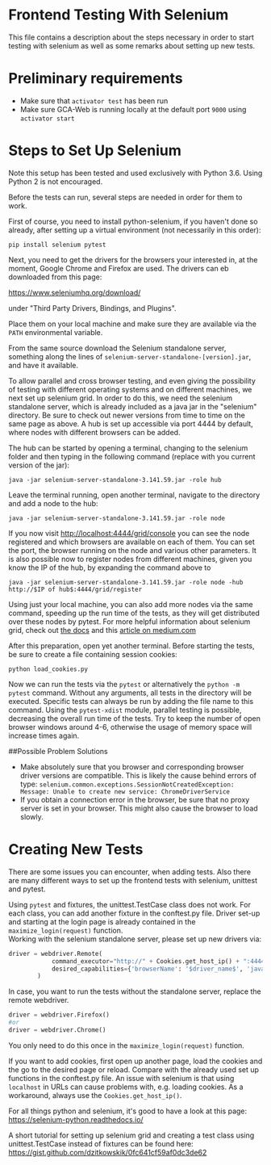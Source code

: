 Frontend Testing With Selenium
=============================

This file contains a description about the steps necessary in order to start testing with selenium 
as well as some remarks about setting up new tests.

# Preliminary requirements
- Make sure that `activator test` has been run
- Make sure GCA-Web is running locally at the default port `9000` using `activator start`

# Steps to Set Up Selenium

Note this setup has been tested and used exclusively with Python 3.6. Using Python 2 is not
encouraged.

Before the tests can run, several steps are needed in order for them to work.

First of course, you need to install python-selenium, if you haven't done so already, 
after setting up a virtual environment (not necessarily in this order):

`pip install selenium pytest`

Next, you need to get the drivers for the browsers your interested in, at the moment, 
Google Chrome and Firefox are used. The drivers can eb downloaded from this page:

https://www.seleniumhq.org/download/

under "Third Party Drivers, Bindings, and Plugins". 

Place them on your local machine and make sure they are available via the `PATH` environmental variable.

From the same source download the Selenium standalone server, something 
along the lines of `selenium-server-standalone-[version].jar`, 
and have it available.

To allow parallel and cross browser testing, and even giving the possibility of testing
with different operating systems and on different machines, we next set up selenium grid.
In order to do this, we need the selenium standalone server, which is already included as a java jar 
in the "selenium" directory. Be sure to check out newer versions from time to time on the same page as above.
A hub is set up  accessible via port 4444 by default, where nodes with different browsers can be added.

The hub can be started by opening a terminal, changing to the selenium folder and then typing in the following command
(replace with you current version of the jar):

```
java -jar selenium-server-standalone-3.141.59.jar -role hub
```

Leave the terminal running, open another terminal, navigate to the directory and add a node to the hub:

```
java -jar selenium-server-standalone-3.141.59.jar -role node
```

If you now visit [http://localhost:4444/grid/console](http://localhost:4444/grid/console/) you can see the node 
registered and which browsers are available on each of them.
You can set the port, the browser running on the node and various other parameters. 
It is also possible now to register nodes from different machines, given you know the IP of the hub, by expanding the 
command above to

```
java -jar selenium-server-standalone-3.141.59.jar -role node -hub http://$IP of hub$:4444/grid/register
```
 
Using just your local machine, you can also add more nodes via the same command,
speeding up the run time of the tests, as they will get distributed over these nodes by pytest.
For more helpful information about selenium grid, check out [the docs](https://www.seleniumhq.org/docs/07_selenium_grid.jsp) 
and this [article on medium.com](https://medium.com/@arnonaxelrod/running-cross-browser-selenium-tests-in-parallel-using-selenium-grid-and-docker-containers-9ee293b86cfd)

After this preparation, open yet another terminal. Before starting the tests, be sure to create a file containing 
session cookies:

```
python load_cookies.py
```

Now we can run the tests via the `pytest` or alternatively the `python -m pytest` command. Without any arguments,
all tests in the directory will be executed.
Specific tests can always be run by adding the file name to this command.
Using the `pytest-xdist` module, parallel testing is possible, decreasing the overall run time of the tests.
Try to keep the number of open browser windows around 4-6, 
otherwise the usage of memory space will increase times again.

##Possible Problem Solutions

- Make absolutely sure that you browser and corresponding browser driver versions are compatible. This is likely the 
cause behind errors of type:
``selenium.common.exceptions.SessionNotCreatedException: Message: Unable to create new service: ChromeDriverService``
- If you obtain a connection error in the browser, be sure that no proxy server is set in your browser. 
This might also cause the browser to load slowly.

# Creating New Tests

There are some issues you can encounter, when adding tests.
Also there are many different ways to set up the frontend tests with selenium, unittest and pytest.

Using `pytest` and fixtures, the unittest.TestCase class does not work.
For each class, you can add another fixture in the conftest.py file.
Driver set-up and starting at the login page is already contained in the `maximize_login(request)` function.  
Working with the selenium standalone server, please set up new drivers via:

```python
driver = webdriver.Remote(
            command_executor="http://" + Cookies.get_host_ip() + ":4444/wd/hub",
            desired_capabilities={'browserName': '$driver_name$', 'javascriptEnabled': True}
        )
```

In case, you want to run the tests without the standalone server, replace the remote webdriver.

```python
driver = webdriver.Firefox()
#or
driver = webdriver.Chrome()
```

You only need to do this once in the `maximize_login(request)` function.

If you want to add cookies, first open up another page, load the cookies and the go to the desired page or reload.
Compare with the already used set up functions in the conftest.py file.
An issue with selenium is that using `localhost` in URLs can cause problems with, e.g. loading cookies.
As a workaround, always use the `Cookies.get_host_ip()`.

For all things python and selenium, it's good to have a look at this page:  
https://selenium-python.readthedocs.io/

A short tutorial for setting up selenium grid and creating a test class using unittest.TestCase instead of fixtures 
can be found here:  
https://gist.github.com/dzitkowskik/0fc641cf59af0dc3de62


